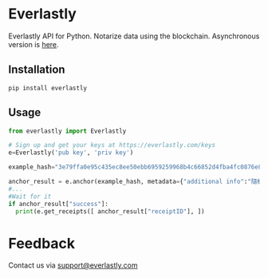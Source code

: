 # Everlastly
Everlastly API for Python. Notarize data using the blockchain. Asynchronous version is [here](https://github.com/Everlastly-team/python-acync).

## Installation
```
pip install everlastly
```
## Usage
```python
from everlastly import Everlastly

# Sign up and get your keys at https://everlastly.com/keys
e=Everlastly('pub key', 'priv key')

example_hash="3e79ffa0e95c435ec8ee50ebb6959259968b4c66852d4fba4fc0876e83b4a0e1"

anchor_result = e.anchor(example_hash, metadata={"additional info":"隨機詞"})
#...
#Wait for it
if anchor_result["success"]:
  print(e.get_receipts([ anchor_result["receiptID"], ])

```

# Feedback

Contact us via support@everlastly.com 

